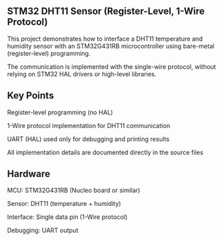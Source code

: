 STM32 DHT11 Sensor (Register-Level, 1-Wire Protocol)
--------------

This project demonstrates how to interface a DHT11 temperature and humidity sensor with an STM32G431RB microcontroller using bare-metal (register-level) programming.

The communication is implemented with the single-wire protocol, without relying on STM32 HAL drivers or high-level libraries.

Key Points
---------
Register-level programming (no HAL)

1-Wire protocol implementation for DHT11 communication

UART (HAL) used only for debugging and printing results

All implementation details are documented directly in the source files

Hardware
--------------------
MCU: STM32G431RB (Nucleo board or similar)

Sensor: DHT11 (temperature + humidity)

Interface: Single data pin (1-Wire protocol)

Debugging: UART output
